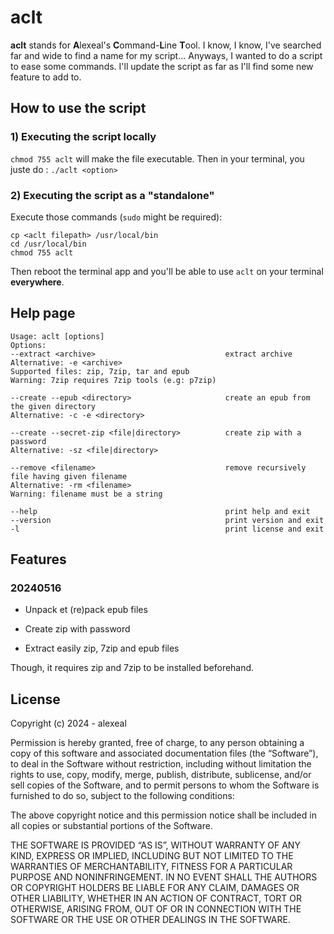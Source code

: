 # aclt

**aclt** stands for **A**lexeal's **C**ommand-**L**ine **T**ool. I know, I know, I've searched far and wide to find a name for my script... Anyways, I wanted to do a script to ease some commands. I'll update the script as far as I'll find some new feature to add to.

## How to use the script 

### 1) Executing the script locally
`chmod 755 aclt` will make the file executable. Then in your terminal, you juste do : `./aclt <option>`
### 2) Executing the script as a "standalone"
Execute those commands (`sudo` might be required): 
``` console
cp <aclt filepath> /usr/local/bin
cd /usr/local/bin
chmod 755 aclt 
```
Then reboot the terminal app and you'll be able to use `aclt` on your terminal **everywhere**.
## Help page
``` console
Usage: aclt [options]
Options:
--extract <archive>                             extract archive
Alternative: -e <archive>
Supported files: zip, 7zip, tar and epub
Warning: 7zip requires 7zip tools (e.g: p7zip)

--create --epub <directory>                     create an epub from the given directory
Alternative: -c -e <directory>

--create --secret-zip <file|directory>          create zip with a password
Alternative: -sz <file|directory>

--remove <filename>                             remove recursively file having given filename
Alternative: -rm <filename>
Warning: filename must be a string

--help                                          print help and exit
--version                                       print version and exit
-l                                              print license and exit
```

## Features
### 20240516

- Unpack et (re)pack epub files

- Create zip with password 

- Extract easily zip, 7zip and epub files

Though, it requires zip and 7zip to be installed beforehand.

## License

Copyright (c) 2024 - alexeal 

Permission is hereby granted, free of charge, to any person obtaining
 a copy of this software and associated documentation files (the 
“Software”), to deal in the Software without restriction, including 
without limitation the rights to use, copy, modify, merge, publish, 
distribute, sublicense, and/or sell copies of the Software, and to 
permit persons to whom the Software is furnished to do so, subject to 
the following conditions:

The above copyright notice and this permission notice shall be included in all copies or substantial portions of the Software.

THE SOFTWARE IS PROVIDED “AS IS”, WITHOUT WARRANTY OF ANY KIND, 
EXPRESS OR IMPLIED, INCLUDING BUT NOT LIMITED TO THE WARRANTIES OF 
MERCHANTABILITY, FITNESS FOR A PARTICULAR PURPOSE AND NONINFRINGEMENT. IN NO EVENT SHALL THE AUTHORS OR COPYRIGHT HOLDERS BE LIABLE FOR ANY CLAIM, DAMAGES OR OTHER LIABILITY, WHETHER IN AN ACTION OF CONTRACT, TORT OR OTHERWISE, ARISING FROM, OUT OF OR IN CONNECTION WITH THE SOFTWARE OR THE USE OR OTHER DEALINGS IN THE SOFTWARE.
